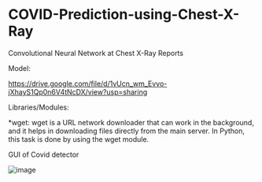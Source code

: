 # COVID-Prediction-using-Chest-X-Ray

Convolutional Neural Network at Chest X-Ray Reports

Model:

https://drive.google.com/file/d/1vUcn_wm_Evvo-jXhayS1Qp0n6V4tNcDX/view?usp=sharing

Libraries/Modules:

 *wget: wget is a URL network downloader that can work in the background, and it helps in downloading files directly from the main server. In Python, this task is done by using the wget module.
 
 GUI of Covid detector
 
 ![image](https://user-images.githubusercontent.com/54935867/154855658-cc4ebefb-2924-44d5-84a0-25ae72fd1f65.png)
